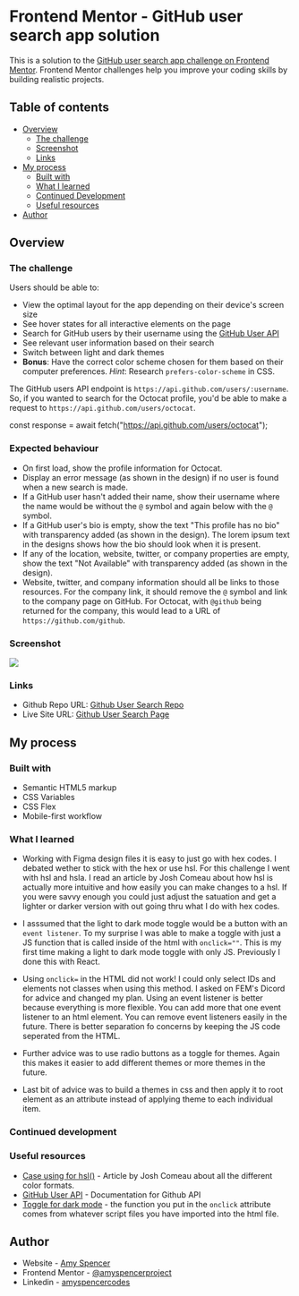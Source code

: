 # Frontend Mentor - GitHub user search app solution

This is a solution to the [GitHub user search app challenge on Frontend Mentor](https://www.frontendmentor.io/challenges/github-user-search-app-Q09YOgaH6). Frontend Mentor challenges help you improve your coding skills by building realistic projects.

## Table of contents

- [Overview](#overview)
  - [The challenge](#the-challenge)
  - [Screenshot](#screenshot)
  - [Links](#links)
- [My process](#my-process)
  - [Built with](#built-with)
  - [What I learned](#what-i-learned)
  - [Continued Development](#continued-development)
  - [Useful resources](#useful-resources)
- [Author](#author)

## Overview

### The challenge

Users should be able to:

- View the optimal layout for the app depending on their device's screen size
- See hover states for all interactive elements on the page
- Search for GitHub users by their username using the [GitHub User API](https://docs.github.com/en/rest/users?apiVersion=2022-11-28#get-a-user)
- See relevant user information based on their search
- Switch between light and dark themes
- **Bonus**: Have the correct color scheme chosen for them based on their computer preferences. _Hint_: Research `prefers-color-scheme` in CSS.

The GitHub users API endpoint is `https://api.github.com/users/:username`. So, if you wanted to search for the Octocat profile, you'd be able to make a request to `https://api.github.com/users/octocat`.

const response = await fetch("https://api.github.com/users/octocat");

### Expected behaviour

- On first load, show the profile information for Octocat.
- Display an error message (as shown in the design) if no user is found when a new search is made.
- If a GitHub user hasn't added their name, show their username where the name would be without the `@` symbol and again below with the `@` symbol.
- If a GitHub user's bio is empty, show the text "This profile has no bio" with transparency added (as shown in the design). The lorem ipsum text in the designs shows how the bio should look when it is present.
- If any of the location, website, twitter, or company properties are empty, show the text "Not Available" with transparency added (as shown in the design).
- Website, twitter, and company information should all be links to those resources. For the company link, it should remove the `@` symbol and link to the company page on GitHub. For Octocat, with `@github` being returned for the company, this would lead to a URL of `https://github.com/github`.

### Screenshot

![](./screenshot.jpg)

### Links

- Github Repo URL: [Github User Search Repo](https://github.com/amyspencerproject/github-user-search)
- Live Site URL: [Github User Search Page](https://amyspencerproject.github.io/github-user-search/)

## My process

### Built with

- Semantic HTML5 markup
- CSS Variables
- CSS Flex
- Mobile-first workflow

### What I learned

- Working with Figma design files it is easy to just go with hex codes. I debated wether to stick with the hex or use hsl. For this challenge I went with hsl and hsla. I read an article by Josh Comeau about how hsl is actually more intuitive and how easily you can make changes to a hsl. If you were savvy enough you could just adjust the satuation and get a lighter or darker version with out going thru what I do with hex codes.

- I asssumed that the light to dark mode toggle would be a button with an `event listener`. To my surprise I was able to make a toggle with just a JS function that is called inside of the html with `onclick=""`. This is my first time making a light to dark mode toggle with only JS. Previously I done this with React.

- Using `onclick=` in the HTML did not work! I could only select IDs and elements not classes when using this method. I asked on FEM's Dicord for advice and changed my plan. Using an event listener is better because everything is more flexible. You can add more that one event listener to an html element. You can remove event listeners easily in the future. There is better separation fo concerns by keeping the JS code seperated from the HTML.

- Further advice was to use radio buttons as a toggle for themes. Again this makes it easier to add different themes or more themes in the future.

- Last bit of advice was to build a themes in css and then apply it to root element as an attribute instead of applying theme to each individual item.

### Continued development

### Useful resources

- [Case using for hsl()](https://www.joshwcomeau.com/css/color-formats/#hsl-4) - Article by Josh Comeau about all the different color formats.
- [GitHub User API](https://docs.github.com/en/rest/users?apiVersion=2022-11-28#get-a-user) - Documentation for Github API
- [Toggle for dark mode](https://www.w3schools.com/howto/howto_js_toggle_dark_mode.asp) - the function you put in the `onclick` attribute comes from whatever script files you have imported into the html file.

## Author

- Website - [Amy Spencer](https://spencerproject.com/)
- Frontend Mentor - [@amyspencerproject](https://www.frontendmentor.io/profile/amyspencerproject)
- Linkedin - [amyspencercodes](https://www.linkedin.com/in/amyspencercodes/)

